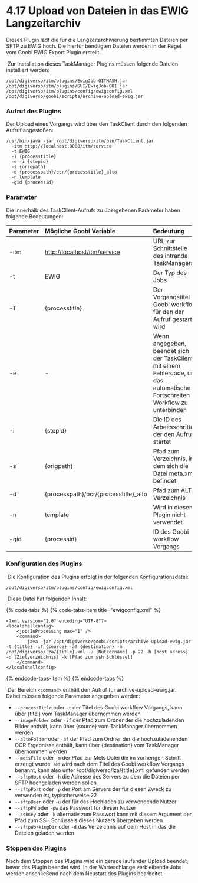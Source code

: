 # 4.17 Upload von Dateien in das EWIG Langzeitarchiv

Dieses Plugin lädt die für die Langzeitarchivierung bestimmten Dateien per SFTP zu EWIG hoch. Die hierfür benötigten Dateien werden in der Regel vom Goobi EWIG Export Plugin erstellt. 

  
​ Zur Installation dieses TaskManager Plugins müssen folgende Dateien installiert werden:

```text
/opt/digiverso/itm/plugins/EwigJob-GITHASH.jar
/opt/digiverso/itm/plugins/GUI/EwigJob-GUI.jar
/opt/digiverso/itm/plugins/config/ewigconfig.xml
/opt/digiverso/goobi/scripts/archive-upload-ewig.jar
```

### Aufruf des Plugins

Der Upload eines Vorgangs wird über den TaskClient durch den folgenden Aufruf angestoßen: ​

```text
/usr/bin/java -jar /opt/digiverso/itm/bin/TaskClient.jar
  -itm http://localhost:8080/itm/service
  -t EWIG
  -T {processtitle}
  -e -i {stepid}
  -s {origpath}
  -d {processpath}/ocr/{processtitle}_alto
  -n template
  -gid {processid}
```

### Parameter

Die innerhalb des TaskClient-Aufrufs zu übergebenen Parameter haben folgende Bedeutungen: ​

| Parameter | Mögliche Goobi Variable | Bedeutung |
| :--- | :--- | :--- |
| -itm | [http://localhost/itm/service](http://localhost/itm/service) | URL zur Schnittstelle des intranda TaskManagers |
| -t | EWIG | Der Typ des Jobs |
| -T | {processtitle} | Der Vorgangstitel in Goobi workflow, für den der Aufruf gestartet wird |
| -e | - | Wenn angegeben, beendet sich der TaskClient mit einem Fehlercode, um das automatische Fortschreiten im Workflow zu unterbinden |
| -i | {stepid} | Die ID des Arbeitsschrittes, der den Aufruf startet |
| -s | {origpath} | Pfad zum Verzeichnis, in dem sich die Datei meta.xml befindet |
| -d | {processpath}/ocr/{processtitle}\_alto | Pfad zum ALTO Verzeichnis |
| -n | template | Wird in diesem Plugin nicht verwendet |
| -gid | {processid} | ID des Goobi workflow Vorgangs |

### Konfiguration des Plugins

​ Die Konfiguration des Plugins erfolgt in der folgenden Konfigurationsdatei:

```markup
/opt/digiverso/itm/plugins/config/ewigconfig.xml
```

​ Diese Datei hat folgenden Inhalt: ​

{% code-tabs %}
{% code-tabs-item title="ewigconfig.xml" %}
```markup
<?xml version="1.0" encoding="UTF-8"?>
<localshellconfig>
    <jobsInProcessing max="1" />
    <command>
        java -jar /opt/digiverso/goobi/scripts/archive-upload-ewig.jar -t {title} -if {source} -af {destination} -m /opt/digiverso/lza/{title}.xml -u [Nutzername] -p 22 -h [host adress] -d [Zielverzeichnis] -k [Pfad zum ssh Schlüssel]
    </command>
</localshellconfig>
```
{% endcode-tabs-item %}
{% endcode-tabs %}

​ Der Bereich `<command>` enthält den Aufruf für archive-upload-ewig.jar. Dabei müssen folgende Parameter angegeben werden:

* `--processTitle` oder `-t` der Titel des Goobi workflow Vorgangs, kann über {titel} vom TaskManager übernommen werden
* `--imageFolder` oder `-if` der Pfad zum Ordner der die hochzuladenden Bilder enthält, kann über {source} vom TaskManager übernommen werden
* `--altoFolder` oder `-af` der Pfad zum Ordner der die hochzuladenenden OCR Ergebnisse enthält, kann über {destination} vom TaskManager übernommen werden
* `--metsFile` oder `-m` der Pfad zur Mets Datei die im vorherigen Schritt erzeugt wurde, sie wird nach dem Titel des Goobi workflow Vorgangs benannt, kann also unter /opt/digiverso/lza/{title}.xml gefunden werden
* `--sftpHost` oder `-h` die Adresse des Servers zu dem die Dateien per SFTP hochgeladen werden sollen
* `--sftpPort` oder `-p` der Port am Servers der für diesen Zweck zu verwenden ist, typischerweise 22
* `--sftpUser` oder `-u` der für das Hochladen zu verwendende Nutzer
* `--sftpPW` oder `-pw` das Passwort für diesen Nutzer
* `--sshKey` oder `-k` alternativ zum Passwort kann mit diesem Argument der Pfad zum SSH Schlüssels dieses Nutzers übergeben werden
* `--sftpWorkingDir` oder `-d` das Verzeichnis auf dem Host in das die Dateien geladen werden

### **Stoppen des Plugins**

Nach dem Stoppen des Plugins wird ein gerade laufender Upload beendet, bevor das Plugin beendet wird. In der Warteschlange verbleibende Jobs werden anschließend nach dem Neustart des Plugins bearbeitet.

